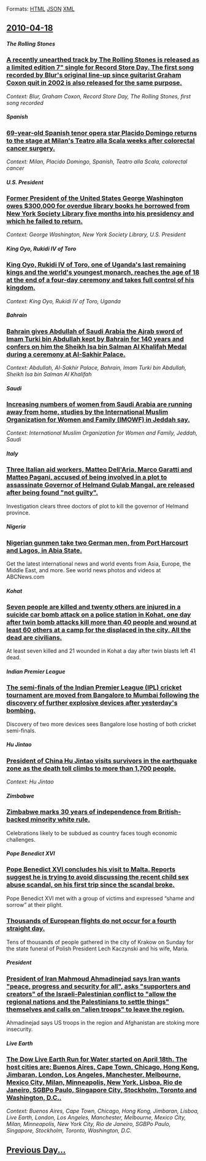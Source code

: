 
Formats: [HTML](2010/04/18/index.html)  [JSON](2010/04/18/index.json)  [XML](2010/04/18/index.xml)  

## [2010-04-18](/news/2010/04/18/index.md)

##### The Rolling Stones
### [A recently unearthed track by The Rolling Stones is released as a limited edition 7" single for Record Store Day. The first song recorded by Blur's original line-up since guitarist Graham Coxon quit in 2002 is also released for the same purpose. ](/news/2010/04/18/a-recently-unearthed-track-by-the-rolling-stones-is-released-as-a-limited-edition-7-single-for-record-store-day-the-first-song-recorded-by.md)
_Context: Blur, Graham Coxon, Record Store Day, The Rolling Stones, first song recorded_

##### Spanish
### [69-year-old Spanish tenor opera star Placido Domingo returns to the stage at Milan's Teatro alla Scala weeks after colorectal cancer surgery. ](/news/2010/04/18/69-year-old-spanish-tenor-opera-star-pla-cido-domingo-returns-to-the-stage-at-milan-s-teatro-alla-scala-weeks-after-colorectal-cancer-surger.md)
_Context: Milan, Placido Domingo, Spanish, Teatro alla Scala, colorectal cancer_

##### U.S. President
### [Former President of the United States George Washington owes $300,000 for overdue library books he borrowed from New York Society Library five months into his presidency and which he failed to return. ](/news/2010/04/18/former-president-of-the-united-states-george-washington-owes-300-000-for-overdue-library-books-he-borrowed-from-new-york-society-library-fi.md)
_Context: George Washington, New York Society Library, U.S. President_

##### King Oyo, Rukidi IV of Toro
### [King Oyo, Rukidi IV of Toro, one of Uganda's last remaining kings and the world's youngest monarch, reaches the age of 18 at the end of a four-day ceremony and takes full control of his kingdom. ](/news/2010/04/18/king-oyo-rukidi-iv-of-toro-one-of-uganda-s-last-remaining-kings-and-the-world-s-youngest-monarch-reaches-the-age-of-18-at-the-end-of-a-fo.md)
_Context: King Oyo, Rukidi IV of Toro, Uganda_

##### Bahrain
### [Bahrain gives Abdullah of Saudi Arabia the Ajrab sword of Imam Turki bin Abdullah kept by Bahrain for 140 years and confers on him the Sheikh Isa bin Salman Al Khalifah Medal during a ceremony at Al-Sakhir Palace. ](/news/2010/04/18/bahrain-gives-abdullah-of-saudi-arabia-the-ajrab-sword-of-imam-turki-bin-abdullah-kept-by-bahrain-for-140-years-and-confers-on-him-the-sheik.md)
_Context: Abdullah, Al-Sakhir Palace, Bahrain, Imam Turki bin Abdullah, Sheikh Isa bin Salman Al Khalifah_

##### Saudi
### [Increasing numbers of women from Saudi Arabia are running away from home, studies by the International Muslim Organization for Women and Family (IMOWF) in Jeddah say. ](/news/2010/04/18/increasing-numbers-of-women-from-saudi-arabia-are-running-away-from-home-studies-by-the-international-muslim-organization-for-women-and-fam.md)
_Context: International Muslim Organization for Women and Family, Jeddah, Saudi_

##### Italy
### [Three Italian aid workers, Matteo Dell'Aria, Marco Garatti and Matteo Pagani, accused of being involved in a plot to assassinate Governor of Helmand Gulab Mangal, are released after being found "not guilty". ](/news/2010/04/18/three-italian-aid-workers-matteo-dell-aria-marco-garatti-and-matteo-pagani-accused-of-being-involved-in-a-plot-to-assassinate-governor-of.md)
Investigation clears three doctors of plot to kill the governor of Helmand province.

##### Nigeria
### [Nigerian gunmen take two German men, from Port Harcourt and Lagos, in Abia State. ](/news/2010/04/18/nigerian-gunmen-take-two-german-men-from-port-harcourt-and-lagos-in-abia-state.md)
Get the latest international news and world events from Asia, Europe, the Middle East, and more. See world news photos and videos at ABCNews.com

##### Kohat
### [Seven people are killed and twenty others are injured in a suicide car bomb attack on a police station in Kohat, one day after twin bomb attacks kill more than 40 people and wound at least 60 others at a camp for the displaced in the city. All the dead are civilians. ](/news/2010/04/18/seven-people-are-killed-and-twenty-others-are-injured-in-a-suicide-car-bomb-attack-on-a-police-station-in-kohat-one-day-after-twin-bomb-att.md)
At least seven killed and 21 wounded in Kohat a day after twin blasts left 41 dead.

##### Indian Premier League
### [The semi-finals of the Indian Premier League (IPL) cricket tournament are moved from Bangalore to Mumbai following the discovery of further explosive devices after yesterday's bombing. ](/news/2010/04/18/the-semi-finals-of-the-indian-premier-league-ipl-cricket-tournament-are-moved-from-bangalore-to-mumbai-following-the-discovery-of-further.md)
Discovery of two more devices sees Bangalore lose hosting of both cricket semi-finals.

##### Hu Jintao
### [President of China Hu Jintao visits survivors in the earthquake zone as the death toll climbs to more than 1,700 people. ](/news/2010/04/18/president-of-china-hu-jintao-visits-survivors-in-the-earthquake-zone-as-the-death-toll-climbs-to-more-than-1-700-people.md)
_Context: Hu Jintao_

##### Zimbabwe
### [Zimbabwe marks 30 years of independence from British-backed minority white rule. ](/news/2010/04/18/zimbabwe-marks-30-years-of-independence-from-british-backed-minority-white-rule.md)
Celebrations likely to be subdued as country faces tough economic challenges.

##### Pope Benedict XVI
### [Pope Benedict XVI concludes his visit to Malta. Reports suggest he is trying to avoid discussing the recent child sex abuse scandal, on his first trip since the scandal broke. ](/news/2010/04/18/pope-benedict-xvi-concludes-his-visit-to-malta-reports-suggest-he-is-trying-to-avoid-discussing-the-recent-child-sex-abuse-scandal-on-his.md)
Pope Benedict XVI met with a group of victims and expressed “shame and sorrow” at their plight.

##### 
### [Thousands of European flights do not occur for a fourth straight day. ](/news/2010/04/18/thousands-of-european-flights-do-not-occur-for-a-fourth-straight-day.md)
Tens of thousands of people gathered in the city of Krakow on Sunday for the state funeral of Polish President Lech Kaczynski and his wife, Maria.

##### President
### [President of Iran Mahmoud Ahmadinejad says Iran wants "peace, progress and security for all", asks "supporters and creators" of the Israeli-Palestinian conflict to "allow the regional nations and the Palestinians to settle things" themselves and calls on "alien troops" to leave the region. ](/news/2010/04/18/president-of-iran-mahmoud-ahmadinejad-says-iran-wants-peace-progress-and-security-for-all-asks-supporters-and-creators-of-the-israelia.md)
Ahmadinejad says US troops in the region and Afghanistan are stoking more insecurity.

##### Live Earth
### [The Dow Live Earth Run for Water started on April 18th. The host cities are: Buenos Aires, Cape Town, Chicago, Hong Kong, Jimbaran, London, Los Angeles, Manchester, Melbourne, Mexico City, Milan, Minneapolis, New York, Lisboa, Rio de Janeiro, SGBPo Paulo, Singapore City, Stockholm, Toronto and Washington, D.C.. ](/news/2010/04/18/the-dow-live-earth-run-for-water-started-on-april-18th-the-host-cities-are-buenos-aires-cape-town-chicago-hong-kong-jimbaran-london.md)
_Context: Buenos Aires, Cape Town, Chicago, Hong Kong, Jimbaran, Lisboa, Live Earth, London, Los Angeles, Manchester, Melbourne, Mexico City, Milan, Minneapolis, New York City, Rio de Janeiro, SGBPo Paulo, Singapore, Stockholm, Toronto, Washington, D.C._

## [Previous Day...](/news/2010/04/17/index.md)

